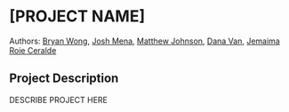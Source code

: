# [PROJECT NAME]
Authors: [Bryan Wong](https://github.com/byranne), [Josh Mena](https://github.com/Jmena023), [Matthew Johnson](https://github.com/mj62105), [Dana Van](https://github.com/wandering-dotcom), [Jemaima Roie Ceralde](https://github.com/jaeceralde)

## Project Description
DESCRIBE PROJECT HERE

